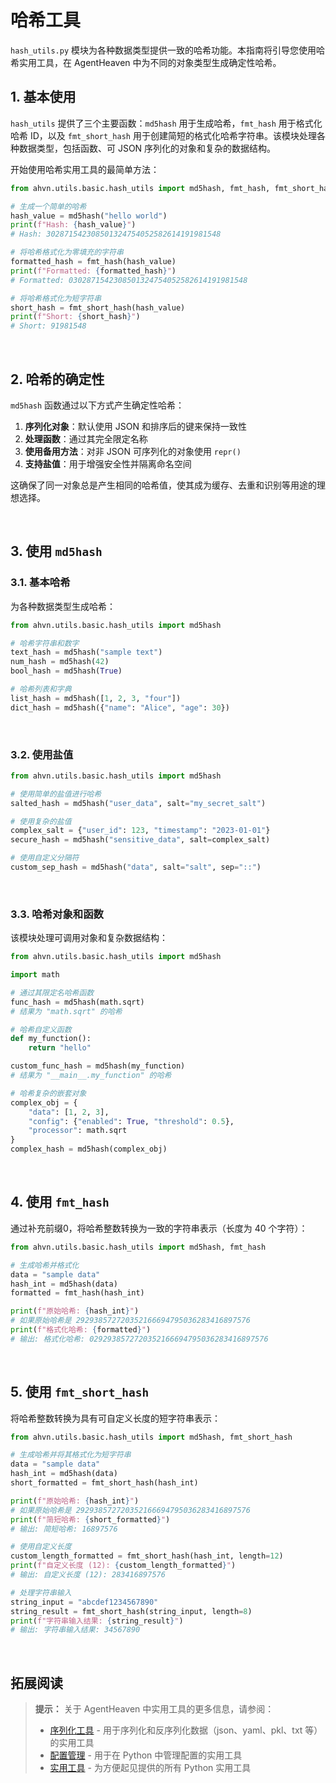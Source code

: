 # 哈希工具

`hash_utils.py` 模块为各种数据类型提供一致的哈希功能。本指南将引导您使用哈希实用工具，在 AgentHeaven 中为不同的对象类型生成确定性哈希。

## 1. 基本使用

`hash_utils` 提供了三个主要函数：`md5hash` 用于生成哈希，`fmt_hash` 用于格式化哈希 ID，以及 `fmt_short_hash` 用于创建简短的格式化哈希字符串。该模块处理各种数据类型，包括函数、可 JSON 序列化的对象和复杂的数据结构。

开始使用哈希实用工具的最简单方法：

```python
from ahvn.utils.basic.hash_utils import md5hash, fmt_hash, fmt_short_hash

# 生成一个简单的哈希
hash_value = md5hash("hello world")
print(f"Hash: {hash_value}")
# Hash: 302871542308501324754052582614191981548

# 将哈希格式化为零填充的字符串
formatted_hash = fmt_hash(hash_value)
print(f"Formatted: {formatted_hash}")
# Formatted: 0302871542308501324754052582614191981548

# 将哈希格式化为短字符串
short_hash = fmt_short_hash(hash_value)
print(f"Short: {short_hash}")
# Short: 91981548
```

<br/>

## 2. 哈希的确定性

`md5hash` 函数通过以下方式产生确定性哈希：

1. **序列化对象**：默认使用 JSON 和排序后的键来保持一致性
2. **处理函数**：通过其完全限定名称
3. **使用备用方法**：对非 JSON 可序列化的对象使用 `repr()`
4. **支持盐值**：用于增强安全性并隔离命名空间

这确保了同一对象总是产生相同的哈希值，使其成为缓存、去重和识别等用途的理想选择。

<br/>

## 3. 使用 `md5hash`

### 3.1. 基本哈希

为各种数据类型生成哈希：

```python
from ahvn.utils.basic.hash_utils import md5hash

# 哈希字符串和数字
text_hash = md5hash("sample text")
num_hash = md5hash(42)
bool_hash = md5hash(True)

# 哈希列表和字典
list_hash = md5hash([1, 2, 3, "four"])
dict_hash = md5hash({"name": "Alice", "age": 30})
```

<br/>

### 3.2. 使用盐值

```python
from ahvn.utils.basic.hash_utils import md5hash

# 使用简单的盐值进行哈希
salted_hash = md5hash("user_data", salt="my_secret_salt")

# 使用复杂的盐值
complex_salt = {"user_id": 123, "timestamp": "2023-01-01"}
secure_hash = md5hash("sensitive_data", salt=complex_salt)

# 使用自定义分隔符
custom_sep_hash = md5hash("data", salt="salt", sep="::")
```

<br/>

### 3.3. 哈希对象和函数

该模块处理可调用对象和复杂数据结构：

```python
from ahvn.utils.basic.hash_utils import md5hash

import math

# 通过其限定名哈希函数
func_hash = md5hash(math.sqrt)
# 结果为 "math.sqrt" 的哈希

# 哈希自定义函数
def my_function():
    return "hello"

custom_func_hash = md5hash(my_function)
# 结果为 "__main__.my_function" 的哈希

# 哈希复杂的嵌套对象
complex_obj = {
    "data": [1, 2, 3],
    "config": {"enabled": True, "threshold": 0.5},
    "processor": math.sqrt
}
complex_hash = md5hash(complex_obj)
```

<br/>

## 4. 使用 `fmt_hash`

通过补充前缀0，将哈希整数转换为一致的字符串表示（长度为 40 个字符）：

```python
from ahvn.utils.basic.hash_utils import md5hash, fmt_hash

# 生成哈希并格式化
data = "sample data"
hash_int = md5hash(data)
formatted = fmt_hash(hash_int)

print(f"原始哈希: {hash_int}")
# 如果原始哈希是 292938572720352166694795036283416897576
print(f"格式化哈希: {formatted}")
# 输出: 格式化哈希: 0292938572720352166694795036283416897576
```

<br/>

## 5. 使用 `fmt_short_hash`

将哈希整数转换为具有可自定义长度的短字符串表示：

```python
from ahvn.utils.basic.hash_utils import md5hash, fmt_short_hash

# 生成哈希并将其格式化为短字符串
data = "sample data"
hash_int = md5hash(data)
short_formatted = fmt_short_hash(hash_int)

print(f"原始哈希: {hash_int}")
# 如果原始哈希是 292938572720352166694795036283416897576
print(f"简短哈希: {short_formatted}")
# 输出: 简短哈希: 16897576

# 使用自定义长度
custom_length_formatted = fmt_short_hash(hash_int, length=12)
print(f"自定义长度 (12): {custom_length_formatted}")
# 输出: 自定义长度 (12): 283416897576

# 处理字符串输入
string_input = "abcdef1234567890"
string_result = fmt_short_hash(string_input, length=8)
print(f"字符串输入结果: {string_result}")
# 输出: 字符串输入结果: 34567890
```

<br/>

## 拓展阅读

> **提示：** 关于 AgentHeaven 中实用工具的更多信息，请参阅：
> - [序列化工具](./serialize_utils.md) - 用于序列化和反序列化数据（json、yaml、pkl、txt 等）的实用工具
> - [配置管理](./config_utils.md) - 用于在 Python 中管理配置的实用工具
> - [实用工具](../index.md) - 为方便起见提供的所有 Python 实用工具

<br/>
